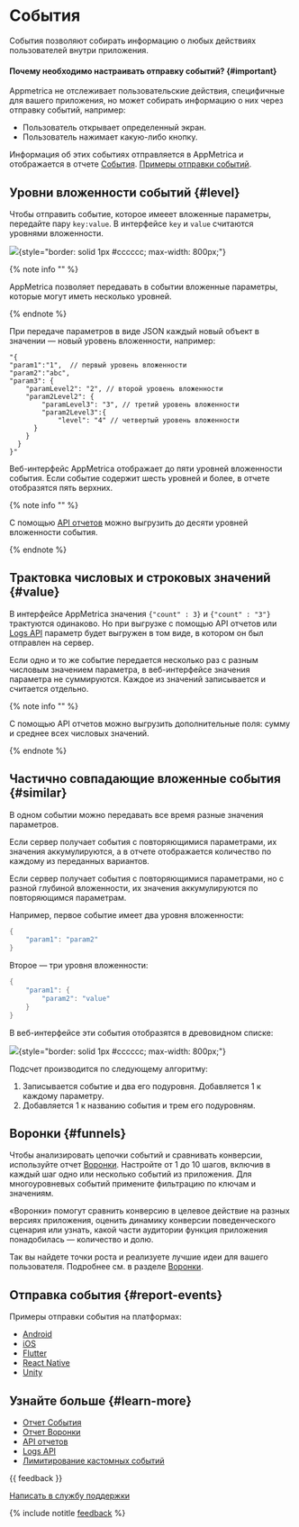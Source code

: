 # События

События позволяют собирать информацию о любых действиях пользователей внутри приложения.

#### Почему необходимо настраивать отправку событий? {#important}

Appmetrica не отслеживает пользовательские действия, специфичные для вашего приложения, но может собирать информацию о них через отправку событий, например:

- Пользователь открывает определенный экран.
- Пользователь нажимает какую-либо кнопку.

Информация об этих событиях отправляется в AppMetrica и отображается в отчете [События](../mobile-reports/events-report.md). [Примеры отправки событий](#report-events).

## Уровни вложенности событий {#level}

Чтобы отправить событие, которое имееет вложенные параметры, передайте пару `key:value`. В интерфейсе `key` и `value` считаются уровнями вложенности.

![](https://yastatic.net/s3/doc-binary/src/dev/appmetrica/{{locale}}/images/common/levels.png){style="border: solid 1px #cccccc; max-width: 800px;"}

{% note info "" %}

AppMetrica позволяет передавать в событии вложенные параметры, которые могут иметь несколько уровней.

{% endnote %}

При передаче параметров в виде JSON каждый новый объект в значении — новый уровень вложенности, например:

```
"{
"param1":"1",  // первый уровень вложенности
"param2":"abc",
"param3": { 
	"paramLevel2": "2", // второй уровень вложенности
	"param2Level2": {
		"paramLevel3": "3", // третий уровень вложенности
		"param2Level3":{
			"level": "4" // четвертый уровень вложенности
      }
    }
  }
}"
```

Веб-интерфейс AppMetrica отображает до пяти уровней вложенности события. Если событие содержит шесть уровней и более, в отчете отобразятся пять верхних.

{% note info "" %}

С помощью [API отчетов](../mobile-api/api_v1/intro.md) можно выгрузить до десяти уровней вложенности события.

{% endnote %}

## Трактовка числовых и строковых значений {#value}

В интерфейсе AppMetrica значения `{"count" : 3}` и `{"count" : "3"}` трактуются одинаково. Но при выгрузке с помощью API отчетов или [Logs API](../mobile-api/logs/about.md) параметр будет выгружен в том виде, в котором он был отправлен на сервер.

Если одно и то же событие передается несколько раз с разным числовым значением параметра, в веб-интерфейсе значения параметра не суммируются. Каждое из значений записывается и считается отдельно.

{% note info "" %}

С помощью API отчетов можно выгрузить дополнительные поля: сумму и среднее всех числовых значений.

{% endnote %}

## Частично совпадающие вложенные события {#similar}

В одном событии можно передавать все время разные значения параметров.

Если сервер получает события с повторяющимися параметрами, их значения аккумулируются, а в отчете отображается количество по каждому из переданных вариантов.

Если сервер получает события с повторяющимися параметрами, но с разной глубиной вложенности, их значения аккумулируются по повторяющимся параметрам.

Например, первое событие имеет два уровня вложенности:

```java translate=no
{
    "param1": "param2"
}
```

Второе — три уровня вложенности:

```java translate=no
{
    "param1": {
        "param2": "value"
    }
}
```

В веб-интерфейсе эти события отобразятся в древовидном списке:

![](https://yastatic.net/s3/doc-binary/src/dev/appmetrica/{{locale}}/images/common/example.png){style="border: solid 1px #cccccc; max-width: 800px;"}

Подсчет производится по следующему алгоритму:

1. Записывается событие и два его подуровня. Добавляется 1 к каждому параметру.
1. Добавляется 1 к названию события и трем его подуровням.

## Воронки {#funnels}

Чтобы анализировать цепочки событий и сравнивать конверсии, используйте отчет [Воронки](../mobile-reports/funnels-report.md). Настройте от 1 до 10 шагов, включив в каждый шаг одно или несколько событий из приложения. Для многоуровневых событий примените фильтрацию по ключам и значениям.

«Воронки» помогут сравнить конверсию в целевое действие на разных версиях приложения, оценить динамику конверсии поведенческого сценария или узнать, какой части аудитории функция приложения понадобилась — количество и долю.

Так вы найдете точки роста и реализуете лучшие идеи для вашего пользователя. Подробнее см. в разделе [Воронки](../mobile-reports/funnels-report.md).

## Отправка события {#report-events}

Примеры отправки события на платформах:

- [Android](../sdk/android/analytics/android-operations.md#report-event)
- [iOS](../sdk/ios/analytics/ios-operations.md#report-event)
- [Flutter](../sdk/flutter/analytics/flutter-operations.md#report-event)
- [React Native](../sdk/react-native/analytics/react-native-operations.md#report-event)
- [Unity](../sdk/unity/analytics/unity-operations.md#report-event)

## Узнайте больше {#learn-more}

- [Отчет События](../mobile-reports/events-report.md)
- [Отчет Воронки](../mobile-reports/funnels-report.md)
- [API отчетов](../mobile-api/api_v1/intro.md)
- [Logs API](../mobile-api/logs/about.md)
- [Лимитирование кастомных событий](../common/limits.md)

{{ feedback }}

<a href="../troubleshooting/feedback-new.html">
  <span class="button">Написать в службу поддержки</span>
</a>

{% include notitle [feedback](../_includes/feedback-button.md) %}
